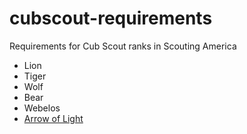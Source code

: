 # cubscout-requirements
Requirements for Cub Scout ranks in Scouting America

*   Lion
*   Tiger
*   Wolf
*   Bear
*   Webelos
*   [Arrow of Light](ArrowOfLight.md)